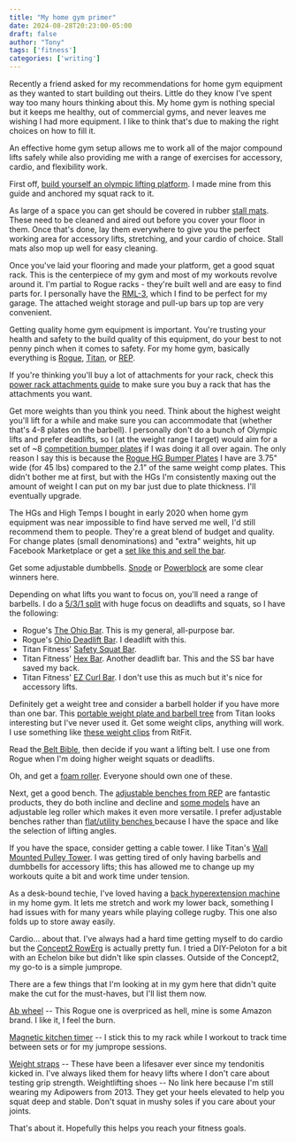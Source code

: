 ```yaml
---
title: "My home gym primer"
date: 2024-08-28T20:23:00-05:00
draft: false
author: "Tony"
tags: ['fitness']
categories: ['writing']
---
```


Recently a friend asked for my recommendations for home gym equipment as they wanted to start building out theirs. Little do they know I've spent way too many hours thinking about this. My home gym is nothing special but it keeps me healthy, out of commercial gyms, and never leaves me wishing I had more equipment. I like to think that's due to making the right choices on how to fill it.

An effective home gym setup allows me to work all of the major compound lifts safely while also providing me with a range of exercises for accessory, cardio, and flexibility work.

First off, [build yourself an olympic lifting platform](https://www.artofmanliness.com/health-fitness/fitness/how-to-build-a-weight-lifting-platform/). I made mine from this guide and anchored my squat rack to it.

As large of a space you can get should be covered in rubber [stall mats](https://www.tractorsupply.com/tsc/product/4-ft-x-6-ft-x-3-4-in-thick-rubber-stall-mat-2219003). These need to be cleaned and aired out before you cover your floor in them. Once that's done, lay them everywhere to give you the perfect working area for accessory lifts, stretching, and your cardio of choice. Stall mats also mop up well for easy cleaning.

Once you've laid your flooring and made your platform, get a good squat rack. This is the centerpiece of my gym and most of my workouts revolve around it. 
I'm partial to Rogue racks - they're built well and are easy to find parts for. I personally have the [RML-3,](https://www.roguefitness.com/rml-3-rogue-monster-lite-r-3) which I find to be perfect for my garage. The attached weight storage and pull-up bars up top are very convenient.

Getting quality home gym equipment is important. You're trusting your health and safety to the build quality of this equipment, do your best to not penny pinch when it comes to safety. For my home gym, basically everything is [Rogue](https://www.roguefitness.com/), [Titan](https://titan.fitness/), or [REP](https://repfitness.com/).

If you're thinking you'll buy a lot of attachments for your rack, check this [power rack attachments guide](https://www.garagegymreviews.com/power-rack-attachments) to make sure you buy a rack that has the attachments you want.

Get more weights than you think you need. Think about the highest weight you'll lift for a while and make sure you can accommodate that (whether that's 4-8 plates on the barbell). 
I personally don't do a bunch of Olympic lifts and prefer deadlifts, so I (at the weight range I target) would aim for a set of ~8 [competition bumper plates](https://repfitness.com/products/competition-bumper-plate-pairs-lb) if I was doing it all over again. The only reason I say this is because the [Rogue HG Bumper Plates](https://www.roguefitness.com/rogue-hg-2-0-bumper-plates) I have are 3.75" wide (for 45 lbs) compared to the 2.1" of the same weight comp plates. This didn't bother me at first, but with the HGs I'm consistently maxing out the amount of weight I can put on my bar just due to plate thickness. I'll eventually upgrade.

The HGs and High Temps I bought in early 2020 when home gym equipment was near impossible to find have served me well, I'd still recommend them to people. They're a great blend of budget and quality. For change plates (small denominations) and "extra" weights, hit up Facebook Marketplace or get a [set like this and sell the bar](https://www.dickssportinggoods.com/p/fitness-gear-300-lbolympic-weight-set-16fgeu300lbstwth7brb/16fgeu300lbstwth7brb?sku=10404936&srsltid=AfmBOorH6tHkP8DTPIL2DCSmGl2vIF7zQJJ2WpWIgy-PgiLrm2GGT5Uqt6k).

Get some adjustable dumbbells. [Snode](https://www.snodesport.com/products/ad-80-quick-adjusting-dumbbells) or [Powerblock](https://powerblock.com/products/pro-100-exp-adjustable-dumbbells) are some clear winners here.

Depending on what lifts you want to focus on, you'll need a range of barbells. I do a [5/3/1 split](https://www.jimwendler.com/blogs/jimwendler-com/101077382-boring-but-big) with huge focus on deadlifts and squats, so I have the following:
* Rogue's [The Ohio Bar](https://www.roguefitness.com/the-ohio-bar-cerakote). This is my general, all-purpose bar. 
* Rogue's [Ohio Deadlift Bar](https://www.roguefitness.com/rogue-ohio-deadlift-bar-black-zinc). I deadlift with this.
* Titan Fitness' [Safety Squat Bar](https://titan.fitness/products/safety-squat-olympic-bar-v2?variant=47321700303125).
* Titan Fitness' [Hex Bar](https://titan.fitness/products/olympic-hex-weight-bar). Another deadlift bar. This and the SS bar have saved my back.
* Titan Fitness' [EZ Curl Bar](https://titan.fitness/products/olympic-ez-curl-barbell). I don't use this as much but it's nice for accessory lifts.

Definitely get a weight tree and consider a barbell holder if you have more than one bar. This [portable weight plate and barbell tree](https://titan.fitness/products/portable-plate-barbell-storage-tree) from Titan looks interesting but I've never used it.
Get some weight clips, anything will work. I use something like [these weight clips](https://www.ritfitsports.com/products/ritfit-olympic-barbell-clamppair-of-two) from RitFit.

Read the[ Belt Bible](https://www.strongerbyscience.com/the-belt-bible/), then decide if you want a lifting belt. I use one from Rogue when I'm doing higher weight squats or deadlifts.

Oh, and get a [foam roller](https://www.target.com/p/triggerpoint-12-34-core-foam-roller/-/A-79786736). Everyone should own one of these.

Next, get a good bench.
The [adjustable benches from REP](https://repfitness.com/products/ab-4100-adjustable-weight-bench) are fantastic products, they do both incline and decline and [some models](https://repfitness.com/products/ab-3000-fid-adjustable-bench) have an adjustable leg roller which makes it even more versatile. 
I prefer adjustable benches rather than [flat/utility benches ](https://www.roguefitness.com/rogue-flat-utility-bench-2-0?srsltid=AfmBOorfFRUcAbaZxpcKJFp6oeW5sAcC62BRQCE2eJfkl8EuISAC4bdx) because I have the space and like the selection of lifting angles.

If you have the space, consider getting a cable tower. I like Titan's [Wall Mounted Pulley Tower](https://titan.fitness/products/short-wall-mounted-pulley-tower-v3?variant=47966300012821). I was getting tired of only having barbells and dumbbells for accessory lifts; this has allowed me to change up my workouts quite a bit and work time under tension.

As a desk-bound techie, I've loved having a [back hyperextension machine ](https://titan.fitness/products/back-hyperextension-v2)in my home gym. It lets me stretch and work my lower back, something I had issues with for many years while playing college rugby. This one also folds up to store away easily.

Cardio... about that.
I've always had a hard time getting myself to do cardio but the [Concept2 RowErg](https://www.concept2.com/ergs/rowerg) is actually pretty fun. I tried a DIY-Peloton for a bit with an Echelon bike but didn't like spin classes. Outside of the Concept2, my go-to is a simple jumprope.

There are a few things that I'm looking at in my gym here that didn't quite make the cut for the must-haves, but I'll list them now.

[Ab wheel](https://www.roguefitness.com/ab-wheel) --  This Rogue one is overpriced as hell, mine is some Amazon brand. I like it, I feel the burn.

[Magnetic kitchen timer](https://www.amazon.com/Rotary-Digital-Kitchen-Timer-Productivity/dp/B0CCT3R26Y) -- I stick this to my rack while I workout to track time between sets or for my jumprope sessions.

[Weight straps](https://www.dickssportinggoods.com/p/harbinger-classic-cotton-lifting-strap-16hrbuclsscnprnlfeac/16hrbuclsscnprnlfeac) -- These have been a lifesaver ever since my tendonitis kicked in. I've always liked them for heavy lifts where I don't care about testing grip strength.
Weightlifting shoes -- No link here because I'm still wearing my Adipowers from 2013. They get your heels elevated to help you squat deep and stable. Don't squat in mushy soles if you care about your joints.

That's about it. Hopefully this helps you reach your fitness goals.
